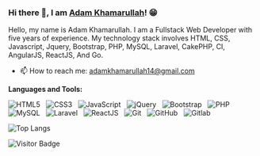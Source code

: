 ### Hi there 👋, I am [Adam Khamarullah](https://github.com/adam14)! 😁
<!--
**rusty-sj/rusty-sj** is a ✨ _special_ ✨ repository because its `README.md` (this file) appears on your GitHub profile.
Here are some ideas to get you started:

- 🔭 I’m currently working on ...
- 🌱 I’m currently learning ...
- 👯 I’m looking to collaborate on ...
- 🤔 I’m looking for help with ...
- 💬 Ask me about ...
- 📫 How to reach me: ...
- 😄 Pronouns: ...
- ⚡ Fun fact: ...
- 🤔 I’m looking for help with Statistics
- 👯 I’m looking to collaborate on ...
-->

Hello, my name is Adam Khamarullah. I am a Fullstack Web Developer with five years of experience. My technology stack involves HTML, CSS, Javascript, Jquery, Bootstrap, PHP, MySQL, Laravel, CakePHP, CI, AngularJS, ReactJS, And Go.

- 📫 How to reach me: adamkhamarullah14@gmail.com
<!-- - 📝 [Resume](https://coziboy.github.io/) -->

**Languages and Tools:** 

![HTML5](https://img.shields.io/badge/-HTML5-black?logo=html5&style=social)&nbsp;&nbsp;
![CSS3](https://img.shields.io/badge/-CSS3-black?logo=css3&style=social)&nbsp;&nbsp;
![JavaScript](https://img.shields.io/badge/-JavaScript-black?logo=javascript&style=social)&nbsp;&nbsp;
![jQuery](https://img.shields.io/badge/-jQuery-black?logo=jquery&style=social)&nbsp;&nbsp;
![Bootstrap](https://img.shields.io/badge/-Bootstrap-black?logo=bootstrap&style=social)&nbsp;&nbsp;
![PHP](https://img.shields.io/badge/-PHP-black?logo=php&style=social)&nbsp;&nbsp;
![MySQL](https://img.shields.io/badge/-MySQL-black?logo=mysql&style=social)&nbsp;&nbsp;
![Laravel](https://img.shields.io/badge/-Laravel-black?logo=laravel&style=social)&nbsp;&nbsp;
![ReactJS](https://img.shields.io/badge/-ReactJS-black?logo=react&style=social)&nbsp;&nbsp;
![Git](https://img.shields.io/badge/-Git-black?logo=git&style=social)&nbsp;&nbsp;
![GitHub](https://img.shields.io/badge/-GitHub-black?logo=github&style=social)&nbsp;&nbsp;
![Gitlab](https://img.shields.io/badge/-Gitlab-black?logo=gitlab&style=social)&nbsp;&nbsp;

![Top Langs](https://github-readme-stats.vercel.app/api/top-langs/?username=adam14&layout=compact)

![Visitor Badge](https://visitor-badge.laobi.icu/badge?page_id=adam14)

